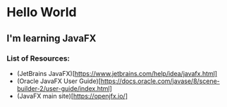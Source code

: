 # Hello World
## I'm learning JavaFX
### List of Resources:
- (JetBrains JavaFX)[https://www.jetbrains.com/help/idea/javafx.html]
- (Oracle JavaFX User Guide)[https://docs.oracle.com/javase/8/scene-builder-2/user-guide/index.html]
- (JavaFX main site)[https://openjfx.io/]
